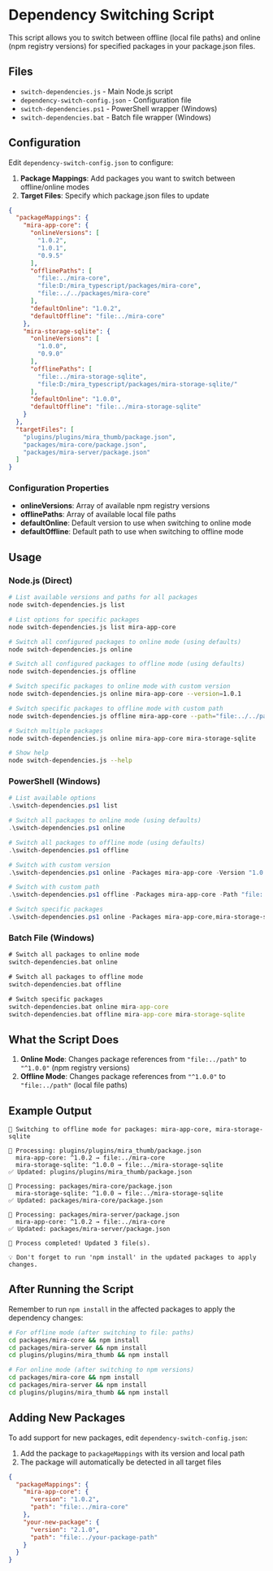 # Dependency Switching Script

This script allows you to switch between offline (local file paths) and online (npm registry versions) for specified packages in your package.json files.

## Files

- `switch-dependencies.js` - Main Node.js script
- `dependency-switch-config.json` - Configuration file
- `switch-dependencies.ps1` - PowerShell wrapper (Windows)
- `switch-dependencies.bat` - Batch file wrapper (Windows)

## Configuration

Edit `dependency-switch-config.json` to configure:

1. **Package Mappings**: Add packages you want to switch between offline/online modes
2. **Target Files**: Specify which package.json files to update

```json
{
  "packageMappings": {
    "mira-app-core": {
      "onlineVersions": [
        "1.0.2",
        "1.0.1", 
        "0.9.5"
      ],
      "offlinePaths": [
        "file:../mira-core",
        "file:D:/mira_typescript/packages/mira-core",
        "file:../../packages/mira-core"
      ],
      "defaultOnline": "1.0.2",
      "defaultOffline": "file:../mira-core"
    },
    "mira-storage-sqlite": {
      "onlineVersions": [
        "1.0.0",
        "0.9.0"
      ],
      "offlinePaths": [
        "file:../mira-storage-sqlite", 
        "file:D:/mira_typescript/packages/mira-storage-sqlite/"
      ],
      "defaultOnline": "1.0.0",
      "defaultOffline": "file:../mira-storage-sqlite"
    }
  },
  "targetFiles": [
    "plugins/plugins/mira_thumb/package.json",
    "packages/mira-core/package.json",
    "packages/mira-server/package.json"
  ]
}
```

### Configuration Properties

- **onlineVersions**: Array of available npm registry versions
- **offlinePaths**: Array of available local file paths
- **defaultOnline**: Default version to use when switching to online mode
- **defaultOffline**: Default path to use when switching to offline mode

## Usage

### Node.js (Direct)

```bash
# List available versions and paths for all packages
node switch-dependencies.js list

# List options for specific packages
node switch-dependencies.js list mira-app-core

# Switch all configured packages to online mode (using defaults)
node switch-dependencies.js online

# Switch all configured packages to offline mode (using defaults)
node switch-dependencies.js offline

# Switch specific packages to online mode with custom version
node switch-dependencies.js online mira-app-core --version=1.0.1

# Switch specific packages to offline mode with custom path
node switch-dependencies.js offline mira-app-core --path="file:../../packages/mira-core"

# Switch multiple packages
node switch-dependencies.js online mira-app-core mira-storage-sqlite

# Show help
node switch-dependencies.js --help
```

### PowerShell (Windows)

```powershell
# List available options
.\switch-dependencies.ps1 list

# Switch all packages to online mode (using defaults)
.\switch-dependencies.ps1 online

# Switch all packages to offline mode (using defaults)
.\switch-dependencies.ps1 offline

# Switch with custom version
.\switch-dependencies.ps1 online -Packages mira-app-core -Version "1.0.1"

# Switch with custom path  
.\switch-dependencies.ps1 offline -Packages mira-app-core -Path "file:../../packages/mira-core"

# Switch specific packages
.\switch-dependencies.ps1 online -Packages mira-app-core,mira-storage-sqlite
```

### Batch File (Windows)

```cmd
# Switch all packages to online mode
switch-dependencies.bat online

# Switch all packages to offline mode
switch-dependencies.bat offline

# Switch specific packages
switch-dependencies.bat online mira-app-core
switch-dependencies.bat offline mira-app-core mira-storage-sqlite
```

## What the Script Does

1. **Online Mode**: Changes package references from `"file:../path"` to `"^1.0.0"` (npm registry versions)
2. **Offline Mode**: Changes package references from `"^1.0.0"` to `"file:../path"` (local file paths)

## Example Output

```
🔄 Switching to offline mode for packages: mira-app-core, mira-storage-sqlite

📁 Processing: plugins/plugins/mira_thumb/package.json
  mira-app-core: ^1.0.2 → file:../mira-core
  mira-storage-sqlite: ^1.0.0 → file:../mira-storage-sqlite
✅ Updated: plugins/plugins/mira_thumb/package.json

📁 Processing: packages/mira-core/package.json
  mira-storage-sqlite: ^1.0.0 → file:../mira-storage-sqlite
✅ Updated: packages/mira-core/package.json

📁 Processing: packages/mira-server/package.json
  mira-app-core: ^1.0.2 → file:../mira-core
✅ Updated: packages/mira-server/package.json

🎉 Process completed! Updated 3 file(s).

💡 Don't forget to run 'npm install' in the updated packages to apply changes.
```

## After Running the Script

Remember to run `npm install` in the affected packages to apply the dependency changes:

```bash
# For offline mode (after switching to file: paths)
cd packages/mira-core && npm install
cd packages/mira-server && npm install
cd plugins/plugins/mira_thumb && npm install

# For online mode (after switching to npm versions)
cd packages/mira-core && npm install
cd packages/mira-server && npm install
cd plugins/plugins/mira_thumb && npm install
```

## Adding New Packages

To add support for new packages, edit `dependency-switch-config.json`:

1. Add the package to `packageMappings` with its version and local path
2. The package will automatically be detected in all target files

```json
{
  "packageMappings": {
    "mira-app-core": {
      "version": "1.0.2",
      "path": "file:../mira-core"
    },
    "your-new-package": {
      "version": "2.1.0",
      "path": "file:../your-package-path"
    }
  }
}
```
